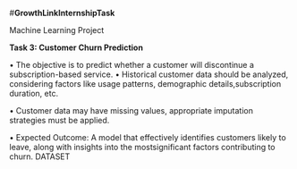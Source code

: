 #**GrowthLinkInternshipTask**

Machine Learning Project

**Task 3: Customer Churn Prediction**

• The objective is to predict whether a customer will discontinue a subscription-based service. • Historical customer data should be analyzed, considering factors like usage patterns,       demographic details,subscription duration, etc. 

• Customer data may have missing values, appropriate imputation strategies must be applied. 

• Expected Outcome: A model that effectively identifies customers likely to leave, along with insights into the mostsignificant factors contributing to churn. DATASET

